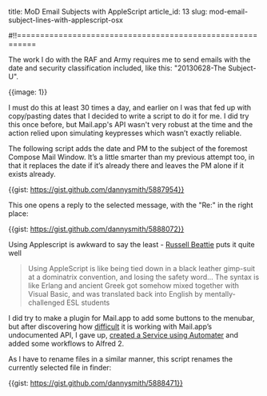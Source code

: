 title: MoD Email Subjects with AppleScript
article_id: 13
slug: mod-email-subject-lines-with-applescript-osx

#!!==========================================================

The work I do with the RAF and Army requires me to send emails with the date and security classification included, like this: "20130628-The Subject-U".

{{image: 1}}

I must do this at least 30 times a day, and earlier on I was that fed up with copy/pasting dates that I decided to write a script to do it for me. I did try this once before, but Mail.app's API wasn't very robust at the time and the action relied upon simulating keypresses which wasn’t exactly reliable.

The following script adds the date and PM to the subject of the foremost Compose Mail Window. It’s a little smarter than my previous attempt too, in that it replaces the date if it’s already there and leaves the PM alone if it exists already.

{{gist: https://gist.github.com/dannysmith/5887954}}

This one opens a reply to the selected message, with the "Re:" in the right place:

{{gist: https://gist.github.com/dannysmith/5888072}}

Using Applescript is awkward to say the least - [Russell Beattie](http://www.russellbeattie.com/blog/fun-with-the-os-x-finder-and-applescript) puts it quite well

<blockquote>
Using AppleScript is like being tied down in a black leather gimp-suit at a dominatrix convention, and losing the safety word… The syntax is like Erlang and ancient Greek got somehow mixed together with Visual Basic, and was translated back into English by mentally-challenged ESL students
</blockquote>

I did try to make a plugin for Mail.app to add some buttons to the menubar, but after discovering how [difficult](http://eaganj.free.fr/weblog/?post/2009/07/14/Demystifying-Mail.app-Plugins-on-Leopard) it is working with Mail.app’s undocumented API, I gave up, [created a Service using Automater](http://macgrunt.com/2012/07/31/turn-an-applescript-into-a-service/) and added some workflows to Alfred 2.

As I have to rename files in a similar manner, this script renames the currently selected file in finder:

{{gist: https://gist.github.com/dannysmith/5888471}}
